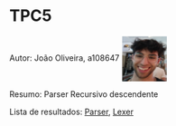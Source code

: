 # TPC5
Autor: João Oliveira, a108647 <img src="../fotos/joao.jpg" alt="Minha Foto" width="80" style="vertical-align: middle;"/>


Resumo: Parser Recursivo descendente

Lista de resultados: [Parser](recDes.py), [Lexer](lexer.py)
